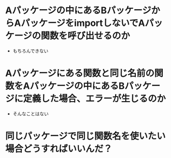 # Aパッケージの中にあるBパッケージからAパッケージをimportしないでAパッケージの関数を呼び出せるのか
- もちろんできない
# Aパッケージにある関数と同じ名前の関数をAパッケージの中にあるBパッケージに定義した場合、エラーが生じるのか
- そんなことはない
# 同じパッケージで同じ関数名を使いたい場合どうすればいいんだ？